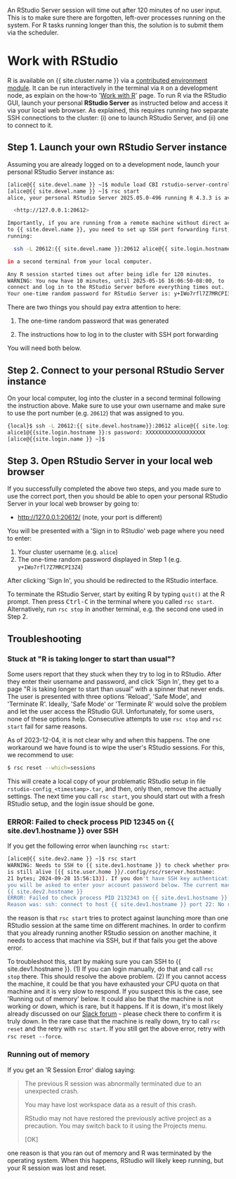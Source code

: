 <div class="alert alert-warning" role="alert" markdown="1">

An RStudio Server session will time out after 120 minutes of no user input. This is to make sure there are forgotten, left-over processes running on the system. For R tasks running longer than this, the solution is to submit them via the scheduler.

</div>

# Work with RStudio

R is available on {{ site.cluster.name }} via a [contributed environment module](/hpc/software/software-repositories.html).  It can be run interactively in the terminal via `R` on a development node, as explain on the how-to '[Work with R]' page.  To run R via the RStudio GUI, launch your personal **RStudio Server** as instructed below and access it via your local web browser.  As explained, this requires running _two_ separate SSH connections to the cluster: (i) one to launch RStudio Server, and (ii) one to connect to it.

## Step 1. Launch your own RStudio Server instance

Assuming you are already logged on to a development node, launch your personal RStudio Server instance as:

```sh
[alice@{{ site.devel.name }} ~]$ module load CBI rstudio-server-controller
[alice@{{ site.devel.name }} ~]$ rsc start
alice, your personal RStudio Server 2025.05.0-496 running R 4.3.3 is available on:

  <http://127.0.0.1:20612>

Importantly, if you are running from a remote machine without direct access
to {{ site.devel.name }}, you need to set up SSH port forwarding first, which you can do by
running:

  ssh -L 20612:{{ site.devel.name }}:20612 alice@{{ site.login.hostname }}

in a second terminal from your local computer.

Any R session started times out after being idle for 120 minutes.
WARNING: You now have 10 minutes, until 2025-05-16 16:06:50-08:00, to
connect and log in to the RStudio Server before everything times out.
Your one-time random password for RStudio Server is: y+IWo7rfl7Z7MRCPI3Z4
```

There are two things you should pay extra attention to here:

1. The one-time random password that was generated

2. The instructions how to log in to the cluster with SSH port forwarding

You will need both below.



## Step 2. Connect to your personal RStudio Server instance

On your local computer, log into the cluster in a second terminal
following the instruction above.  Make sure to use your own username
and make sure to use the port number (e.g. `20612`) that
was assigned to you.

```sh
{local}$ ssh -L 20612:{{ site.devel.hostname}}:20612 alice@{{ site.login.hostname }}
alice1@{{site.login.hostname }}:s password: XXXXXXXXXXXXXXXXXXX
[alice@{{site.login.name }} ~]$ 
```

## Step 3. Open RStudio Server in your local web browser

If you successfully completed the above two steps, and you made sure to use the correct port, then you should be able to open your personal RStudio Server in your local web browser by going to:

* <http://127.0.0.1:20612/> (note, your port is different)

You will be presented with a 'Sign in to RStudio' web page where you need to enter:

1. Your cluster username (e.g. `alice`)
2. The one-time random password displayed in Step 1 (e.g. `y+IWo7rfl7Z7MRCPI3Z4`)

After clicking 'Sign In', you should be redirected to the RStudio interface.


To terminate the RStudio Server, start by exiting R by typing `quit()` at the R prompt. Then press <kbd>Ctrl-C</kbd> in the terminal where you called `rsc start`.  Alternatively, run `rsc stop` in another terminal, e.g. the second one used in Step 2.



## Troubleshooting

### Stuck at "R is taking longer to start than usual"?

Some users report that they stuck when they try to log in to RStudio.
After they enter their username and password, and click 'Sign In',
they get to a page "R is taking longer to start than usual" with a
spinner that never ends.  The user is presented with three options
'Reload', 'Safe Mode', and 'Terminate R'.  Ideally, 'Safe Mode' or
'Terminate R' would solve the problem and let the user access the
RStudio GUI.  Unfortunately, for some users, none of these options
help.  Consecutive attempts to use `rsc stop` and `rsc start` fail for
same reasons.

As of 2023-12-04, it is not clear why and when this happens.  The one
workaround we have found is to wipe the user's RStudio sessions.  For
this, we recommend to use:

```sh
$ rsc reset --which=sessions
```

This will create a local copy of your problematic RStudio setup in
file `rstudio-config_<timestamp>.tar`, and then, only then, remove the
actually settings.  The next time you call `rsc start`, you should
start out with a fresh RStudio setup, and the login issue should be
gone.


### ERROR: Failed to check process PID 12345 on {{ site.dev1.hostname }} over SSH

If you get the following error when launching `rsc start`:

```sh
[alice@{{ site.dev2.name }} ~]$ rsc start
WARNING: Needs to SSH to {{ site.dev1.hostname }} to check whether process 2132343
is still alive [{{ site.user.home }}/.config/rsc/rserver.hostname:
21 bytes; 2024-09-28 15:56:13)]. If you don't have SSH key authentication set up,
you will be asked to enter your account password below. The current machine is
{{ site.dev2.hostname }}
ERROR: Failed to check process PID 2132343 on {{ site.dev1.hostname }} over SSH. 
Reason was: ssh: connect to host {{ site.dev1.hostname }} port 22: No route to host
```

the reason is that `rsc start` tries to protect against launching more
than one RStudio session at the same time on different machines. In
order to confirm that you already running another RStudio session on
another machine, it needs to access that machine via SSH, but if that
fails you get the above error.

To troubleshoot this, start by making sure you can SSH to {{
site.dev1.hostname }}. (1) If you can login manually, do that and call
`rsc stop` there. This should resolve the above problem.  (2) If you
cannot access the machine, it could be that you have exhausted your
CPU quota on that machine and it is very slow to respond. If you
suspect this is the case, see 'Running out of memory' below.  It could
also be that the machine is not working or down, which is rare, but it
happens. If it is down, it's most likely already discussed on our
[Slack forum] - please check there to confirm it is truly down.  In
the rare case that the machine is really down, try to call `rsc reset`
and the retry with `rsc start`.  If you still get the above error,
retry with `rsc reset --force`.



### Running out of memory

If you get an 'R Session Error' dialog saying:

> The previous R session was abnormally terminated due to an
> unexpected crash.
> 
> You may have lost workspace data as a result of this crash.
> 
> RStudio may not have restored the previously active project as a
> precaution. You may switch back to it using the Projects menu.
>
> [OK]

one reason is that you ran out of memory and R was terminated by the
operating system.  When this happens, RStudio will likely keep
running, but your R session was lost and reset.


[Slack forum]: /support/
[CBI software stack]: /software/software-repositories.html
[Work with R]: /howto/r.html
